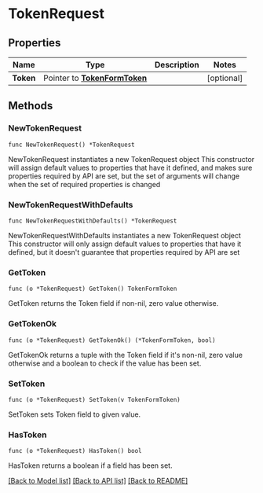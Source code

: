 # TokenRequest

## Properties

Name | Type | Description | Notes
------------ | ------------- | ------------- | -------------
**Token** | Pointer to [**TokenFormToken**](TokenFormToken.md) |  | [optional] 

## Methods

### NewTokenRequest

`func NewTokenRequest() *TokenRequest`

NewTokenRequest instantiates a new TokenRequest object
This constructor will assign default values to properties that have it defined,
and makes sure properties required by API are set, but the set of arguments
will change when the set of required properties is changed

### NewTokenRequestWithDefaults

`func NewTokenRequestWithDefaults() *TokenRequest`

NewTokenRequestWithDefaults instantiates a new TokenRequest object
This constructor will only assign default values to properties that have it defined,
but it doesn't guarantee that properties required by API are set

### GetToken

`func (o *TokenRequest) GetToken() TokenFormToken`

GetToken returns the Token field if non-nil, zero value otherwise.

### GetTokenOk

`func (o *TokenRequest) GetTokenOk() (*TokenFormToken, bool)`

GetTokenOk returns a tuple with the Token field if it's non-nil, zero value otherwise
and a boolean to check if the value has been set.

### SetToken

`func (o *TokenRequest) SetToken(v TokenFormToken)`

SetToken sets Token field to given value.

### HasToken

`func (o *TokenRequest) HasToken() bool`

HasToken returns a boolean if a field has been set.


[[Back to Model list]](../README.md#documentation-for-models) [[Back to API list]](../README.md#documentation-for-api-endpoints) [[Back to README]](../README.md)



